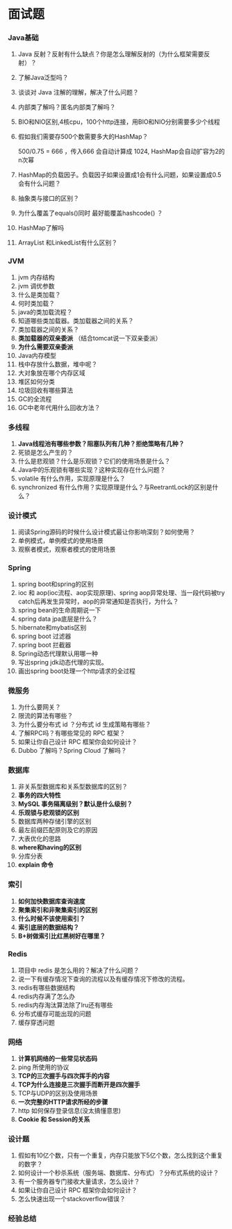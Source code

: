 # 面试题

### Java基础

1. Java 反射？反射有什么缺点？你是怎么理解反射的（为什么框架需要反射）？

2. 了解Java泛型吗？

3. 谈谈对 Java 注解的理解，解决了什么问题？

4. 内部类了解吗？匿名内部类了解吗？

5. BIO和NIO区别,4核cpu，100个http连接，用BIO和NIO分别需要多少个线程

6. 假如我们需要存500个数需要多大的HashMap？

   500/0.75 = 666 ，传入666 会自动计算成 1024, HashMap会自动扩容为2的n次幂

7. HashMap的负载因子。负载因子如果设置成1会有什么问题，如果设置成0.5会有什么问题？

8. 抽象类与接口的区别？

9. 为什么覆盖了equals()同时 最好能覆盖hashcode() ？

10. HashMap了解吗

11. ArrayList 和LinkedList有什么区别？



### JVM

1. jvm 内存结构
2. jvm 调优参数
3. 什么是类加载？
4. 何时类加载？
5. java的类加载流程？
6. 知道哪些类加载器。类加载器之间的关系？
7. 类加载器之间的关系？
8. **类加载器的双亲委派** （结合tomcat说一下双亲委派）
9. **为什么需要双亲委派**
10. Java内存模型
11. 栈中存放什么数据，堆中呢？
12. 大对象放在哪个内存区域
13. 堆区如何分类
14. 垃圾回收有哪些算法
15. GC的全流程
16. GC中老年代用什么回收方法？



### 多线程

1. **Java线程池有哪些参数？阻塞队列有几种？拒绝策略有几种？**
2. 死锁是怎么产生的？
3. 什么是悲观锁？什么是乐观锁？它们的使用场景是什么？
4. Java中的乐观锁有哪些实现？这种实现存在什么问题？
5. volatile 有什么作用，实现原理是什么？
6. synchronized 有什么作用？实现原理是什么？与ReetrantLock的区别是什么？



### 设计模式

1. 阅读Spring源码的时候什么设计模式最让你影响深刻？如何使用？
2. 单例模式，单例模式的使用场景
3. 观察者模式，观察者模式的使用场景



### Spring

1. spring boot和spring的区别
2. ioc 和 aop(ioc流程、aop实现原理)、spring aop异常处理、当一段代码被try catch后再发生异常时，aop的异常通知是否执行，为什么？
3. spring bean的生命周期说一下
4. spring data jpa底层是什么？
5. hibernate和mybatis区别
6. spring boot 过滤器
7. spring boot 拦截器
8. Spring动态代理默认用哪一种
9. 写出spring jdk动态代理的实现。
10. 画出spring boot处理一个http请求的全过程



### 微服务

1. 为什么要网关？
2. 限流的算法有哪些？
3. 为什么要分布式 id ？分布式 id 生成策略有哪些？
4. 了解RPC吗？有哪些常见的 RPC 框架？
5. 如果让你自己设计 RPC 框架你会如何设计？
6. Dubbo 了解吗？Spring Cloud 了解吗？



### 数据库

1. 非关系型数据库和关系型数据库的区别？
2. **事务的四大特性**
3. **MySQL 事务隔离级别？默认是什么级别？**
4. **乐观锁与悲观锁的区别**
5. 数据库两种存储引擎的区别
6. 最左前缀匹配原则及它的原因
7. 大表优化的思路
8. **where和having的区别**
9. 分库分表
10. **explain 命令**



### 索引

1. **如何加快数据库查询速度**
2. **聚集索引和非聚集索引的区别**
3. **什么时候不该使用索引？**
4. **索引底层的数据结构？**
5. **B+树做索引比红黑树好在哪里？**



### Redis

1. 项目中 redis 是怎么用的？解决了什么问题？
2. 说一下有缓存情况下查询的流程以及有缓存情况下修改的流程。
3. redis有哪些数据结构
4. redis内存满了怎么办
5. redis内存淘汰算法除了lru还有哪些
6. 分布式缓存可能出现的问题
7. 缓存穿透问题



### 网络

1. **计算机网络的一些常见状态码**
2. ping 所使用的协议
3. **TCP的三次握手与四次挥手的内容**
4. **TCP为什么连接是三次握手而断开是四次握手**
5. TCP与UDP的区别及使用场景
6. **一次完整的HTTP请求所经的步骤**
7. http 如何保存登录信息(没太搞懂意思)
8. **Cookie 和 Session的关系**



### 设计题

1. 假如有10亿个数，只有一个重复，内存只能放下5亿个数，怎么找到这个重复的数字？
2. 如何设计一个秒杀系统（服务端、数据库、分布式）？分布式系统的设计？
3. 有一个服务器专门接收大量请求，怎么设计？
4. 如果让你自己设计 RPC 框架你会如何设计？
5. 怎么快速出现一个stackoverflow错误？



### 经验总结

